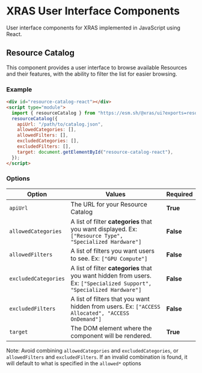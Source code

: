 # XRAS User Interface Components

User interface components for XRAS implemented in JavaScript using React.

## Resource Catalog

This component provides a user interface to browse available Resources and their features, with the ability to filter the list for easier browsing.

### Example

```html
<div id="resource-catalog-react"></div>
<script type="module">
  import { resourceCatalog } from "https://esm.sh/@xras/ui?exports=resourceCatalog";
  resourceCatalog({
    apiUrl: "/path/to/catalog.json",
    allowedCategories: [],
    allowedFilters: [],
    excludedCategories: [],
    excludedFilters: [],
    target: document.getElementById("resource-catalog-react"),
  });
</script>
```

### Options

| Option               | Values                                                                                                                 | Required  |
| -------------------- | ---------------------------------------------------------------------------------------------------------------------- | --------- |
| `apiUrl`             | The URL for your Resource Catalog                                                                                      | **True**  |
| `allowedCategories`  | A list of filter **categories** that you want displayed. Ex: `["Resource Type", "Specialized Hardware"]`               | **False** |
| `allowedFilters`     | A list of filters you want users to see. Ex: `["GPU Compute"]`                                                         | **False** |
| `excludedCategories` | A list of filter **categories** that you want hidden from users. Ex: `["Specialized Support", "Specialized Hardware"]` | **False** |
| `excludedFilters`    | A list of filters that you want hidden from users. Ex: `["ACCESS Allocated", "ACCESS OnDemand"]`                       | **False** |
| `target`             | The DOM element where the component will be rendered.                                                                  | **True**  |

Note: Avoid combining `allowedCategories` and `excludedCategories`, or `allowedFilters` and `excludedFilters`. If an invalid combination is found, it will default to what is specified in the `allowed*` options
